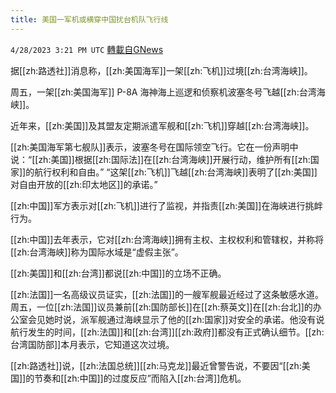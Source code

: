 ```yaml
---
title: 美国一军机或横穿中国扰台机队飞行线
---
```

`4/28/2023 3:21 PM UTC` [轉載自GNews](https://gnews.org/articles/1261382)


据[[zh:路透社]]消息称，[[zh:美国海军]]一架[[zh:飞机]]过境[[zh:台湾海峡]]。

周五，一架[[zh:美国海军]] P-8A 海神海上巡逻和侦察机波塞冬号飞越[[zh:台湾海峡]]。

近年来，[[zh:美国]]及其盟友定期派遣军舰和[[zh:飞机]]穿越[[zh:台湾海峡]]。

[[zh:美国海军第七舰队]]表示，波塞冬号在国际领空飞行。它在一份声明中说：“[[zh:美国]]根据[[zh:国际法]]在[[zh:台湾海峡]]开展行动，维护所有[[zh:国家]]的航行权利和自由。” “这架[[zh:飞机]]飞越[[zh:台湾海峡]]表明了[[zh:美国]]对自由开放的[[zh:印太地区]]的承诺。”

[[zh:中国]]军方表示对[[zh:飞机]]进行了监视，并指责[[zh:美国]]在海峡进行挑衅行为。

[[zh:中国]]去年表示，它对[[zh:台湾海峡]]拥有主权、主权权利和管辖权，并称将[[zh:台湾海峡]]称为国际水域是“虚假主张”。

[[zh:美国]]和[[zh:台湾]]都说[[zh:中国]]的立场不正确。

[[zh:法国]]一名高级议员证实，[[zh:法国]]的一艘军舰最近经过了这条敏感水道。周五，一位[[zh:法国]]议员兼前[[zh:国防部长]]在[[zh:蔡英文]]在[[zh:台北]]的办公室会见她时说，派军舰通过海峡显示了他的[[zh:国家]]对安全的承诺。他没有说航行发生的时间，[[zh:法国]]和[[zh:台湾]][[zh:政府]]都没有正式确认细节。[[zh:台湾国防部]]本月表示，它知道这次过境。

[[zh:路透社]]说，[[zh:法国总统]][[zh:马克龙]]最近曾警告说，不要因“[[zh:美国]]的节奏和[[zh:中国]]的过度反应”而陷入[[zh:台湾]]危机。

